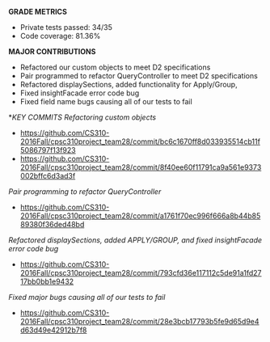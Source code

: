 **GRADE METRICS**
- Private tests passed: 34/35
- Code coverage: 81.36%

**MAJOR CONTRIBUTIONS**
- Refactored our custom objects to meet D2 specifications
- Pair programmed to refactor QueryController to meet D2 specifications
- Refactored displaySections, added functionality for Apply/Group, 
- Fixed insightFacade error code bug
- Fixed field name bugs causing all of our tests to fail

**KEY COMMITS*
*Refactoring custom objects*
- https://github.com/CS310-2016Fall/cpsc310project_team28/commit/bc6c1670ff8d033935514cb11f5086797f13f923
- https://github.com/CS310-2016Fall/cpsc310project_team28/commit/8f40ee60f11791ca9a561e9373002bffc6d3ad3f

*Pair programming to refactor QueryController*
- https://github.com/CS310-2016Fall/cpsc310project_team28/commit/a1761f70ec996f666a8b44b8589380f36ded48bd

*Refactored displaySections, added APPLY/GROUP, and fixed insightFacade error code bug*
- https://github.com/CS310-2016Fall/cpsc310project_team28/commit/793cfd36e117112c5de91a1fd2717bb0bb1e9432

*Fixed major bugs causing all of our tests to fail*
- https://github.com/CS310-2016Fall/cpsc310project_team28/commit/28e3bcb17793b5fe9d65d9e4d63d49e42912b7f8
